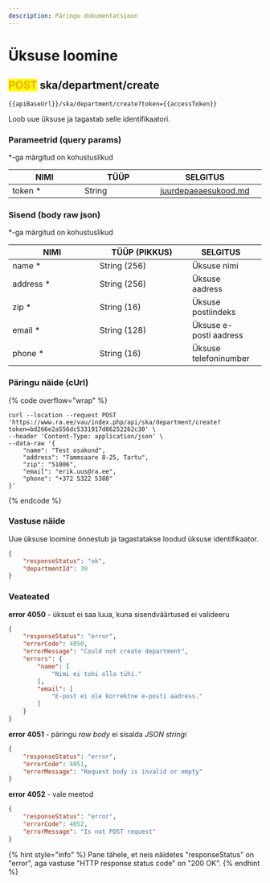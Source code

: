 ```yaml
---
description: Päringu dokumentatsioon
---
```


# Üksuse loomine

## <mark style="color:orange;">POST</mark> ska/department/create

```
{{apiBaseUrl}}/ska/department/create?token={{accessToken}}
```

Loob uue üksuse ja tagastab selle identifikaatori.

### Parameetrid (query params)

\*-ga märgitud on kohustuslikud

<table><thead><tr><th width="143">NIMI</th><th width="151">TÜÜP</th><th>SELGITUS</th><th data-hidden></th></tr></thead><tbody><tr><td>token *</td><td>String</td><td><a data-mention href="../../juurdepaeaesukood.md">juurdepaeaesukood.md</a></td><td></td></tr></tbody></table>

### Sisend (body raw json)

\*-ga märgitud on kohustuslikud

<table><thead><tr><th width="175">NIMI</th><th width="186">TÜÜP (PIKKUS)</th><th>SELGITUS</th><th data-hidden></th></tr></thead><tbody><tr><td>name *</td><td>String (256)</td><td>Üksuse nimi</td><td></td></tr><tr><td>address *</td><td>String (256)</td><td>Üksuse aadress</td><td></td></tr><tr><td>zip *</td><td>String (16)</td><td>Üksuse postiindeks</td><td></td></tr><tr><td>email *</td><td>String (128)</td><td>Üksuse e-posti aadress</td><td></td></tr><tr><td>phone *</td><td>String (16)</td><td>Üksuse telefoninumber</td><td></td></tr></tbody></table>

### Päringu näide (cUrl)

{% code overflow="wrap" %}
```shell
curl --location --request POST 'https://www.ra.ee/vau/index.php/api/ska/department/create?token=bd266e2a556dc5331917d86252262c30' \
--header 'Content-Type: application/json' \
--data-raw '{
    "name": "Test osakond",
    "address": "Tammsaare 8-25, Tartu",
    "zip": "51006",
    "email": "erik.uus@ra.ee",
    "phone": "+372 5322 5388"
}'
```
{% endcode %}

### Vastuse näide

Uue üksuse loomine õnnestub ja tagastatakse loodud üksuse identifikaator.

```json
{
    "responseStatus": "ok",
    "departmentId": 30
}
```

### Veateated

**error 4050** - üksust ei saa luua, kuna sisendväärtused ei valideeru&#x20;

```json
{
    "responseStatus": "error",
    "errorCode": 4050,
    "errorMessage": "Could not create department",
    "errors": {
        "name": [
            "Nimi ei tohi olla tühi."
        ],
        "email": [
            "E-post ei ole korrektne e-posti aadress."
        ]
    }
}
```

**error 4051** - päringu _raw body_ ei sisalda _JSON_ _stringi_

```json
{
    "responseStatus": "error",
    "errorCode": 4051,
    "errorMessage": "Request body is invalid or empty"
}
```

**error 4052** - vale meetod

```json
{
    "responseStatus": "error",
    "errorCode": 4052,
    "errorMessage": "Is not POST request"
}
```

{% hint style="info" %}
Pane tähele, et neis näidetes "responseStatus" on "error", aga vastuse "HTTP response status code" on "200 OK".&#x20;
{% endhint %}
